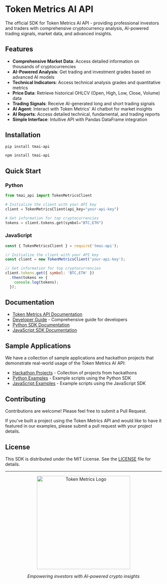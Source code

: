 # Token Metrics AI API

The official SDK for Token Metrics AI API - providing professional investors and traders with comprehensive cryptocurrency analysis, AI-powered trading signals, market data, and advanced insights.

## Features

- **Comprehensive Market Data**: Access detailed information on thousands of cryptocurrencies
- **AI-Powered Analysis**: Get trading and investment grades based on advanced AI models
- **Technical Indicators**: Access technical analysis grades and quantitative metrics
- **Price Data**: Retrieve historical OHLCV (Open, High, Low, Close, Volume) data 
- **Trading Signals**: Receive AI-generated long and short trading signals
- **AI Agent**: Interact with Token Metrics' AI chatbot for market insights
- **AI Reports**: Access detailed technical, fundamental, and trading reports
- **Simple Interface**: Intuitive API with Pandas DataFrame integration

## Installation

```bash
pip install tmai-api
```
```bash
npm install tmai-api
```

## Quick Start

### Python
```python
from tmai_api import TokenMetricsClient

# Initialize the client with your API key
client = TokenMetricsClient(api_key="your-api-key")

# Get information for top cryptocurrencies
tokens = client.tokens.get(symbol="BTC,ETH")
```

### JavaScript
```javascript
const { TokenMetricsClient } = require('tmai-api');

// Initialize the client with your API key
const client = new TokenMetricsClient('your-api-key');

// Get information for top cryptocurrencies
client.tokens.get({ symbol: 'BTC,ETH' })
  .then(tokens => {
    console.log(tokens);
  });
```

## Documentation

- [Token Metrics API Documentation](https://developers.tokenmetrics.com/)
- [Developer Guide](DEVELOPER_GUIDE.md) - Comprehensive guide for developers
- [Python SDK Documentation](python/README.md)
- [JavaScript SDK Documentation](js/README.md)

## Sample Applications

We have a collection of sample applications and hackathon projects that demonstrate real-world usage of the Token Metrics AI API:

- [Hackathon Projects](examples/hackathon-projects/) - Collection of projects from hackathons
- [Python Examples](python/examples/) - Example scripts using the Python SDK
- [JavaScript Examples](js/examples/) - Example scripts using the JavaScript SDK

## Contributing

Contributions are welcome! Please feel free to submit a Pull Request.

If you've built a project using the Token Metrics API and would like to have it featured in our examples, please submit a pull request with your project details.

## License

This SDK is distributed under the MIT License. See the [LICENSE](LICENSE) file for details.

---

<p align="center">
  <a href="https://tokenmetrics.com">
    <img src="https://files.readme.io/6141d8ec9ddb9dd233e52357e7526ba5fea3dacafab20cd042bc20a2de070beb-dark_mode_1.svg" alt="Token Metrics Logo" width="300">
  </a>
</p>
<p align="center">
  <i>Empowering investors with AI-powered crypto insights</i>
</p>
